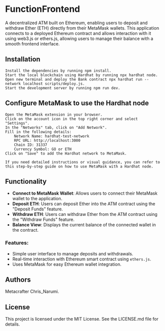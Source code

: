 # FunctionFrontend

A decentralized ATM built on Ethereum, enabling users to deposit and withdraw Ether (ETH) directly from their MetaMask wallets. This application connects to a deployed Ethereum contract and allows interaction with it using web3.js or ethers.js, allowing users to manage their balance with a smooth frontend interface.

## Installation

    Install the dependencies by running npm install.
    Start the local blockchain using Hardhat by running npx hardhat node.
    Open new terminal and deploy the Bank contract npx hardhat run --network localhost scripts/deploy.js.
    Start the development server by running npm run dev.

## Configure MetaMask to use the Hardhat node

    Open the MetaMask extension in your browser.
    Click on the account icon in the top right corner and select "Settings".
    In the "Networks" tab, click on "Add Network".
    Fill in the following details:
        Network Name: hardhat-test-network
        RPC URL: http://localhost:3000
        Chain ID: 31337
        Currency Symbol: GO or ETH
    Click on "Save" to add the Hardhat network to MetaMask.

    If you need detailed instructions or visual guidance, you can refer to this step-by-step guide on how to use MetaMask with a Hardhat node.


## Functionality

- **Connect to MetaMask Wallet**: Allows users to connect their MetaMask wallet to the application.
- **Deposit ETH**: Users can deposit Ether into the ATM contract using the "Deposit Funds" feature.
- **Withdraw ETH**: Users can withdraw Ether from the ATM contract using the "Withdraw Funds" feature.
- **Balance View**: Displays the current balance of the connected wallet in the contract.
  
### Features:
- Simple user interface to manage deposits and withdrawals.
- Real-time interaction with Ethereum smart contract using `ethers.js`.
- Uses MetaMask for easy Ethereum wallet integration.

## Authors
Metacrafter Chris_Narumi.

## License
This project is licensed under the MIT License. See the LICENSE.md file for details.

